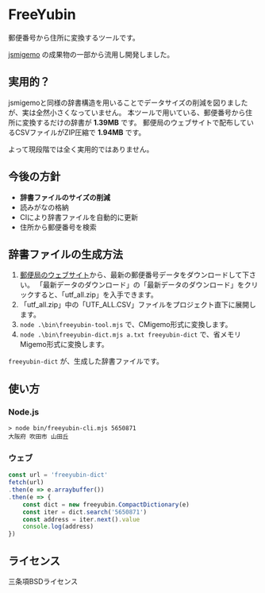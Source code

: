 # FreeYubin

郵便番号から住所に変換するツールです。

[jsmigemo](https://github.com/oguna/jsmigemo) の成果物の一部から流用し開発しました。

## 実用的？

jsmigemoと同様の辞書構造を用いることでデータサイズの削減を図りましたが、実は全然小さくなっていません。
本ツールで用いている、郵便番号から住所に変換するだけの辞書が **1.39MB** です。
郵便局のウェブサイトで配布しているCSVファイルがZIP圧縮で **1.94MB** です。

よって現段階では全く実用的ではありません。

## 今後の方針

- **辞書ファイルのサイズの削減**
- 読みがなの格納
- CIにより辞書ファイルを自動的に更新
- 住所から郵便番号を検索

## 辞書ファイルの生成方法

1. [郵便局のウェブサイト](https://www.post.japanpost.jp/zipcode/dl/utf-zip.html)から、最新の郵便番号データをダウンロードして下さい。
   「最新データのダウンロード」の「最新データのダウンロード」をクリックすると、「utf_all.zip」を入手できます。
2. 「utf_all.zip」中の「UTF_ALL.CSV」ファイルをプロジェクト直下に展開します。
3. `node .\bin\freeyubin-tool.mjs` で、CMigemo形式に変換します。
4. `node .\bin\freeyubin-dict.mjs a.txt freeyubin-dict` で、省メモリMigemo形式に変換します。

`freeyubin-dict` が、生成した辞書ファイルです。

## 使い方

### Node.js

```shell
> node bin/freeyubin-cli.mjs 5650871
大阪府 吹田市 山田丘
```

### ウェブ

```js
const url = 'freeyubin-dict'
fetch(url)
.then(e => e.arraybuffer())
.then(e => {
    const dict = new freeyubin.CompactDictionary(e)
    const iter = dict.search('5650871')
    const address = iter.next().value
    console.log(address)
})
```

## ライセンス

三条項BSDライセンス